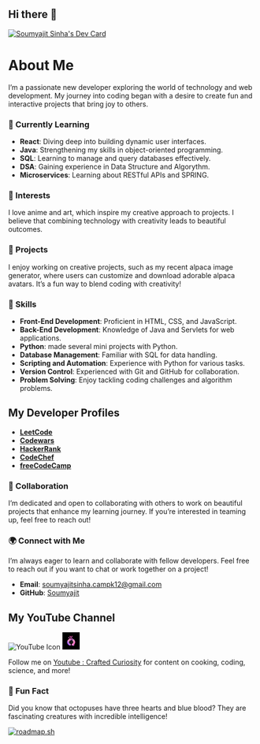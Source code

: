 ## Hi there 👋

<!--
**Soumyajit-siliguri/Soumyajit-siliguri** is a ✨ _special_ ✨ repository because its `README.md` (this file) appears on your GitHub profile.

Here are some ideas to get you started:

- 🔭 I’m currently working on ...
- 🌱 I’m currently learning ...
- 👯 I’m looking to collaborate on ...
- 🤔 I’m looking for help with ...
- 💬 Ask me about ...
- 📫 How to reach me: ...
- 😄 Pronouns: ...
- ⚡ Fun fact: ...
-->
<a href="https://app.daily.dev/soumyajitsinha"><img src="https://api.daily.dev/devcards/v2/5bwFOW12A5yJFw07gJIVV.png?type=default&r=ftg" width="250" alt="Soumyajit Sinha's Dev Card"/></a>
# About Me

I’m a passionate new developer exploring the world of technology and web development. My journey into coding began with a desire to create fun and interactive projects that bring joy to others.

### 🌱 Currently Learning
- **React**: Diving deep into building dynamic user interfaces.
- **Java**: Strengthening my skills in object-oriented programming.
- **SQL**: Learning to manage and query databases effectively.
- **DSA**: Gaining experience in Data Structure and Algorythm.
- **Microservices**: Learning about RESTful APIs and SPRING.


### 🎨 Interests
I love anime and art, which inspire my creative approach to projects. I believe that combining technology with creativity leads to beautiful outcomes.

### 🚀 Projects
I enjoy working on creative projects, such as my recent alpaca image generator, where users can customize and download adorable alpaca avatars. It’s a fun way to blend coding with creativity!

### 💼 Skills
- **Front-End Development**: Proficient in HTML, CSS, and JavaScript.
- **Back-End Development**: Knowledge of Java and Servlets for web applications.
- **Python**: made several mini projects with Python.
- **Database Management**: Familiar with SQL for data handling.
- **Scripting and Automation**: Experience with Python for various tasks.
- **Version Control**: Experienced with Git and GitHub for collaboration.
- **Problem Solving**: Enjoy tackling coding challenges and algorithm problems.

## My Developer Profiles

- **[LeetCode ](https://leetcode.com/soumyajitsinha088)**
- **[Codewars ](https://www.codewars.com/users/ssinha_slg143)**
- **[HackerRank ](https://www.hackerrank.com/profile/soumyajitsinha01)**
- **[CodeChef ](https://www.codechef.com/users/grace_card_09)**
- **[freeCodeCamp ](https://www.freecodecamp.org/soumyajitsinha)**


### 🤝 Collaboration
I’m dedicated and open to collaborating with others to work on beautiful projects that enhance my learning journey. If you’re interested in teaming up, feel free to reach out!

### 🌍 Connect with Me
I’m always eager to learn and collaborate with fellow developers. Feel free to reach out if you want to chat or work together on a project!

- **Email**: [soumyajitsinha.campk12@gmail.com](mailto:soumyajitsinha.campk12@gmail.com)
- **GitHub**: [Soumyajit](https://github.com/Soumyajit-siliguri)

## My YouTube Channel

<a href="https://www.youtube.com/channel/UC-FUdTWnuYJ9rxLVDSsuaNA" style="text-decoration:none;">
    <img src="https://upload.wikimedia.org/wikipedia/commons/4/42/YouTube_icon_%282013-2017%29.png" alt="YouTube Icon" width="35" height="35">
    <img src="https://github.com/Soumyajit-siliguri/Soumyajit-siliguri/blob/main/images/logo/Crafted_Curiosity.png" alt="Crafted Curiosity Logo" width="35" height="35">
   
</a>

Follow me on [Youtube : Crafted Curiosity](https://www.youtube.com/channel/UC-FUdTWnuYJ9rxLVDSsuaNA) for content on cooking, coding, science, and more!






### 🎉 Fun Fact
Did you know that octopuses have three hearts and blue blood? They are fascinating creatures with incredible intelligence!


<a href="https://roadmap.sh"><img src="https://roadmap.sh/card/wide/6532a292b5d7a4eb01eb4b40?variant=dark" alt="roadmap.sh"/></a>

